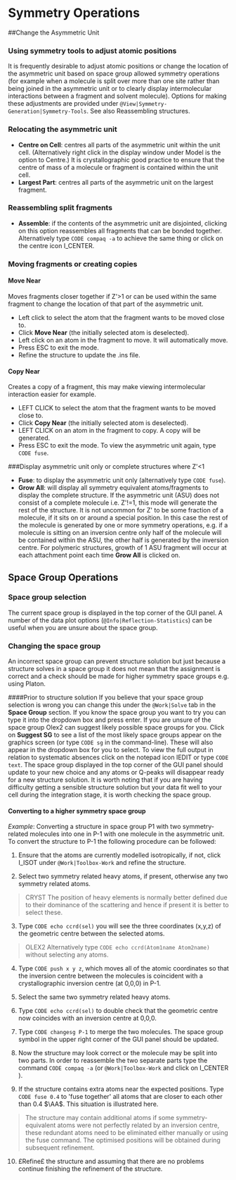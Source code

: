 # Symmetry Operations

##Change the Asymmetric Unit

### Using symmetry tools to adjust atomic positions
It is frequently desirable to adjust atomic positions or change the location of the asymmetric unit based on space group allowed symmetry operations (for example when a molecule is split over more than one site rather than being joined in the asymmetric unit or to clearly display intermolecular interactions between a fragment and solvent molecule). Options for making these adjustments are provided under `@View|Symmetry-Generation|Symmetry-Tools`. See also Reassembling structures.

### Relocating the asymmetric unit
- **Centre on Cell**: centres all parts of the asymmetric unit within the unit cell. (Alternatively right click in the display window under Model is the option to Centre.) It is crystallographic good practice to ensure that the centre of mass of a molecule or fragment is contained within the unit cell.
- **Largest Part**: centres all parts of the asymmetric unit on the largest fragment. 

### Reassembling split fragments
- **Assemble**: if the contents of the asymmetric unit are disjointed, clicking on this option reassembles all fragments that can be bonded together. Alternatively type `CODE compaq -a` to achieve the same thing or click on the centre icon I_CENTER. 

### Moving fragments or creating copies

#### Move Near
Moves fragments closer together if Z'>1 or can be used within the same fragment to change the location of that part of the asymmetric unit.

- Left click to select the atom that the fragment wants to be moved close to.
- Click **Move Near** (the initially selected atom is deselected).
- Left click on an atom in the fragment to move. It will automatically move.
- Press ESC to exit the mode.
- Refine the structure to update the .ins file.

#### Copy Near
Creates a copy of a fragment, this may make viewing intermolecular interaction easier for example.

- LEFT CLICK to select the atom that the fragment wants to be moved close to.
- Click **Copy Near** (the initially selected atom is deselected).
- LEFT CLICK on an atom in the fragment to copy. A copy will be generated.
- Press ESC to exit the mode. To view the asymmetric unit again, type `CODE fuse`.

###Display asymmetric unit only or complete structures where Z'<1
- **Fuse**: to display the asymmetric unit only (alternatively type `CODE fuse`).
- **Grow All**: will display all symmetry equivalent atoms/fragments to display the complete structure.
If the asymmetric unit (ASU) does not consist of a complete molecule i.e. Z'!=1, this mode will generate the rest of the structure. It is not uncommon for Z' to be some fraction of a molecule, if it sits on or around a special position. In this case the rest of the molecule is generated by one or more symmetry operations, e.g. if a molecule is sitting on an inversion centre only half of the molecule will be contained within the ASU, the other half is generated by the inversion centre. For polymeric structures, growth of 1 ASU fragment will occur at each attachment point each time **Grow All** is clicked on.

## Space Group Operations

### Space group selection
The current space group is displayed in the top corner of the GUI panel.
A number of the data plot options (`@Info|Reflection-Statistics`) can be useful when you are unsure about the space group.

### Changing the space group
An incorrect space group can prevent structure solution but just because a structure solves in a space group it does not mean that the assignment is correct and a check should be made for higher symmetry space groups e.g. using Platon.

####Prior to structure solution
If you believe that your space group selection is wrong you can change this under the `@Work|Solve` tab in the **Space Group** section. 
If you know the space group you want to try you can type it into the dropdown box and press enter.
If you are unsure of the space group Olex2 can suggest likely possible space groups for you. Click on **Suggest SG** to see a list of the most likely space groups appear on the graphics screen (or type `CODE sg` in the command-line). These will also appear in the dropdown box for you to select.
To view the full output in relation to systematic absences click on the notepad icon IEDIT or type `CODE text`. The space group displayed in the top corner of the GUI panel should update to your new choice and any atoms or Q-peaks will disappear ready for a new structure solution. It is worth noting that if you are having difficulty getting a sensible structure solution but your data fit well to your cell during the integration stage, it is worth checking the space group. 

#### Converting to a higher symmetry space group
*Example*: Converting a structure in space group P1 with two symmetry-related molecules into one in P-1 with one molecule in the asymmetric unit. 
To convert the structure to P-1 the following procedure can be followed:

1. Ensure that the atoms are currently modelled isotropically, if not, click I_ISOT under `@Work|Toolbox-Work` and refine the structure.

2. Select two symmetry related heavy atoms, if present, otherwise any two symmetry related atoms.

> CRYST The position of heavy elements is normally better defined due to their dominance of the scattering and hence if present it is better to select these.

3. Type `CODE echo ccrd(sel)` you will see the three coordinates (x,y,z) of the geometric centre between the selected atoms.

> OLEX2 Alternatively type `CODE echo ccrd(Atom1name Atom2name)` without selecting any atoms.

4. Type `CODE push x y z`, which moves all of the atomic coordinates so that the inversion centre between the molecules is coincident with a crystallographic inversion centre (at 0,0,0) in P-1.

5. Select the same two symmetry related heavy atoms. 

6. Type `CODE echo ccrd(sel)` to double check that the geometric centre now coincides with an inversion centre at 0,0,0.

7. Type `CODE changesg P-1` to merge the two molecules. The space group symbol in the upper right corner of the GUI panel should be updated.

8. Now the structure may look correct or the molecule may be split into two parts. In order to reassemble the two separate parts type the command `CODE compaq -a` (or `@Work|Toolbox-Work` and click on I_CENTER ).

9. If the structure contains extra atoms near the expected positions. Type `CODE fuse 0.4` to 'fuse together' all atoms that are closer to each other than 0.4 $\AA$. This situation is illustrated here.

> The structure may contain additional atoms if some symmetry-equivalent atoms were not perfectly related by an inversion centre, these redundant atoms need to be eliminated either manually or using the fuse command. The optimised positions will be obtained during subsequent refinement.

10.	£Refine£ the structure and assuming that there are no problems continue finishing the refinement of the structure.
